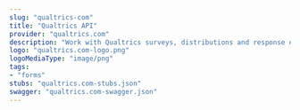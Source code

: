 ```yaml
---
slug: "qualtrics-com"
title: "Qualtrics API"
provider: "qualtrics.com"
description: "Work with Qualtrics surveys, distributions and response events"
logo: "qualtrics.com-logo.png"
logoMediaType: "image/png"
tags:
- "forms"
stubs: "qualtrics.com-stubs.json"
swagger: "qualtrics.com-swagger.json"
---
```

